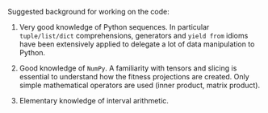 Suggested background for working on the code:

1. Very good knowledge of Python sequences. In particular `tuple/list/dict`
   comprehensions, generators and `yield from` idioms have been extensively
   applied to delegate a lot of data manipulation to Python.

2. Good knowledge of `NumPy`. A familiarity with tensors and slicing is
   essential to understand how the fitness projections are created. Only simple
   mathematical operators are used (inner product, matrix product).

3. Elementary knowledge of interval arithmetic.
